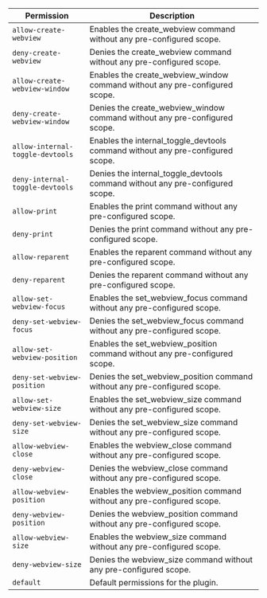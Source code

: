 | Permission | Description |
|------|-----|
|`allow-create-webview`|Enables the create_webview command without any pre-configured scope.|
|`deny-create-webview`|Denies the create_webview command without any pre-configured scope.|
|`allow-create-webview-window`|Enables the create_webview_window command without any pre-configured scope.|
|`deny-create-webview-window`|Denies the create_webview_window command without any pre-configured scope.|
|`allow-internal-toggle-devtools`|Enables the internal_toggle_devtools command without any pre-configured scope.|
|`deny-internal-toggle-devtools`|Denies the internal_toggle_devtools command without any pre-configured scope.|
|`allow-print`|Enables the print command without any pre-configured scope.|
|`deny-print`|Denies the print command without any pre-configured scope.|
|`allow-reparent`|Enables the reparent command without any pre-configured scope.|
|`deny-reparent`|Denies the reparent command without any pre-configured scope.|
|`allow-set-webview-focus`|Enables the set_webview_focus command without any pre-configured scope.|
|`deny-set-webview-focus`|Denies the set_webview_focus command without any pre-configured scope.|
|`allow-set-webview-position`|Enables the set_webview_position command without any pre-configured scope.|
|`deny-set-webview-position`|Denies the set_webview_position command without any pre-configured scope.|
|`allow-set-webview-size`|Enables the set_webview_size command without any pre-configured scope.|
|`deny-set-webview-size`|Denies the set_webview_size command without any pre-configured scope.|
|`allow-webview-close`|Enables the webview_close command without any pre-configured scope.|
|`deny-webview-close`|Denies the webview_close command without any pre-configured scope.|
|`allow-webview-position`|Enables the webview_position command without any pre-configured scope.|
|`deny-webview-position`|Denies the webview_position command without any pre-configured scope.|
|`allow-webview-size`|Enables the webview_size command without any pre-configured scope.|
|`deny-webview-size`|Denies the webview_size command without any pre-configured scope.|
|`default`|Default permissions for the plugin.|
